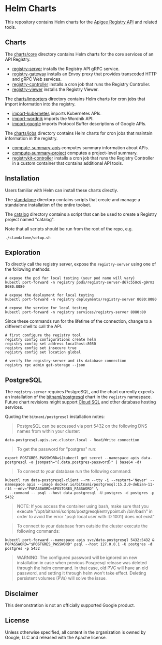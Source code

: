 # Helm Charts

This repository contains Helm charts for the
[Apigee Registry API](https://github.com/apigee/registry) and related tools.

## Charts

The [charts/core](/charts/core) directory contains Helm charts for the core
services of an API Registry.

- [registry-server](/charts/core/registry-server) installs the Registry API
  gRPC service.
- [registry-gateway](/charts/core/registry-gateway) installs an Envoy proxy
  that provides transcoded HTTP and gRPC Web services.
- [registry-controller](/charts/core/registry-controller) installs a cron job
  that runs the Registry Controller.
- [registry-viewer](/charts/core/registry-viewer) installs the Registry Viewer.

The [charts/importers](/charts/importers) directory contains Helm charts for
cron jobs that import information into the registry.

- [import-kubernetes](/charts/importers/import-kubernetes) imports Kubernetes
  APIs.
- [import-wordnik](/charts/importers/import-wordnik) imports the Wordnik API.
- [import-google](/charts/importers/import-google) imports Protocol Buffer descriptions of Google APIs.

The [charts/jobs](/charts/jobs) directory contains Helm charts for cron jobs
that maintain information in the registry.

- [compute-summary-apis](/charts/jobs/compute-summary-apis) computes summary
  information about APIs.
- [compute-summary-project](/charts/jobs/compute-summary-project) computes a
  project-level summary.
- [registrykit-controller](/charts/jobs/registrykit-controller) installs a cron job
  that runs the Registry Controller in a custom container that contains additional API tools.

## Installation

Users familiar with Helm can install these charts directly.

The [standalone](/standalone) directory contains scripts that create and manage
a standalone installation of the entire toolset.

The [catalog](/catalog) directory contains a script that can be used to create
a Registry project named "catalog".

Note that all scripts should be run from the root of the repo, e.g.
```
./standalone/setup.sh
```

## Exploration

To directly call the registry server, expose the `registry-server` using one of
the following methods:

```
# expose the pod for local testing (your pod name will vary)
kubectl port-forward -n registry pods/registry-server-d67c558c8-g9rmz 8080:8080

# expose the deployment for local testing
kubectl port-forward -n registry deployments/registry-server 8080:8080

# expose the service for local testing
kubectl port-forward -n registry services/registry-server 8080:80
```

Since these commands run for the lifetime of the connection, change to a
different shell to call the API.

```
# first configure the registry tool
registry config configurations create helm
registry config set address localhost:8080
registry config set insecure true
registry config set location global

# verify the registry-server and its database connection
registry rpc admin get-storage --json
```

## PostgreSQL

The `registry-server` requires PostgreSQL, and the chart currently expects an
installation of the
[bitnami/postgresql](https://bitnami.com/stack/postgresql/helm) chart in the
`registry` namespace. Future chart revisions might support
[Cloud SQL](https://cloud.google.com/sql) and other database hosting services.

Quoting the `bitnami/postgresql` installation notes:

> PostgreSQL can be accessed via port 5432 on the following DNS names from
> within your cluster:

    data-postgresql.apis.svc.cluster.local - Read/Write connection

> To get the password for "postgres" run:

    export POSTGRES_PASSWORD=$(kubectl get secret --namespace apis data-postgresql -o jsonpath="{.data.postgres-password}" | base64 -d)

> To connect to your database run the following command:

    kubectl run data-postgresql-client --rm --tty -i --restart='Never' --namespace apis --image docker.io/bitnami/postgresql:15.2.0-debian-11-r14 --env="PGPASSWORD=$POSTGRES_PASSWORD" \
      --command -- psql --host data-postgresql -U postgres -d postgres -p 5432

> NOTE: If you access the container using bash, make sure that you execute
> "/opt/bitnami/scripts/postgresql/entrypoint.sh /bin/bash" in order to avoid
> the error "psql: local user with ID 1001} does not exist"

> To connect to your database from outside the cluster execute the following
> commands:

    kubectl port-forward --namespace apis svc/data-postgresql 5432:5432 &
    PGPASSWORD="$POSTGRES_PASSWORD" psql --host 127.0.0.1 -U postgres -d postgres -p 5432

> WARNING: The configured password will be ignored on new installation in case
> when previous Posgresql release was deleted through the helm command. In that
> case, old PVC will have an old password, and setting it through helm won't
> take effect. Deleting persistent volumes (PVs) will solve the issue.

## Disclaimer

This demonstration is not an officially supported Google product.

## License

Unless otherwise specified, all content in the organization is owned by Google,
LLC and released with the Apache license.
